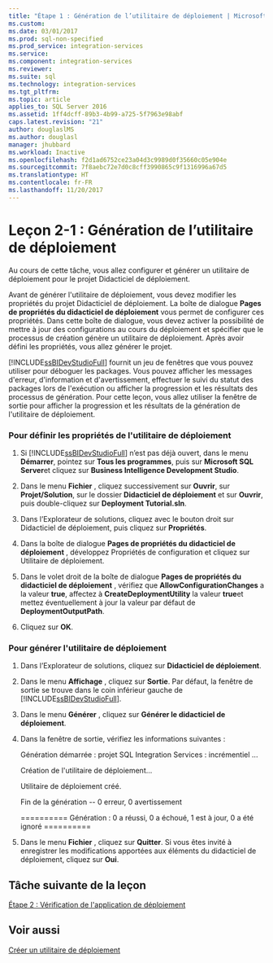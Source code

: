 ```yaml
---
title: "Étape 1 : Génération de l’utilitaire de déploiement | Microsoft Docs"
ms.custom: 
ms.date: 03/01/2017
ms.prod: sql-non-specified
ms.prod_service: integration-services
ms.service: 
ms.component: integration-services
ms.reviewer: 
ms.suite: sql
ms.technology: integration-services
ms.tgt_pltfrm: 
ms.topic: article
applies_to: SQL Server 2016
ms.assetid: 1ff4dcff-89b3-4b99-a725-5f7963e98abf
caps.latest.revision: "21"
author: douglaslMS
ms.author: douglasl
manager: jhubbard
ms.workload: Inactive
ms.openlocfilehash: f2d1ad6752ce23a04d3c9989d0f35660c05e904e
ms.sourcegitcommit: 7f8aebc72e7d0c8cff3990865c9f1316996a67d5
ms.translationtype: HT
ms.contentlocale: fr-FR
ms.lasthandoff: 11/20/2017
---
```

# <a name="lesson-2-1---building-the-deployment-utility"></a>Leçon 2-1 : Génération de l’utilitaire de déploiement
Au cours de cette tâche, vous allez configurer et générer un utilitaire de déploiement pour le projet Didacticiel de déploiement.  
  
Avant de générer l'utilitaire de déploiement, vous devez modifier les propriétés du projet Didacticiel de déploiement. La boîte de dialogue **Pages de propriétés du didacticiel de déploiement** vous permet de configurer ces propriétés. Dans cette boîte de dialogue, vous devez activer la possibilité de mettre à jour des configurations au cours du déploiement et spécifier que le processus de création génère un utilitaire de déploiement. Après avoir défini les propriétés, vous allez générer le projet.  
  
[!INCLUDE[ssBIDevStudioFull](../includes/ssbidevstudiofull-md.md)] fournit un jeu de fenêtres que vous pouvez utiliser pour déboguer les packages. Vous pouvez afficher les messages d'erreur, d'information et d'avertissement, effectuer le suivi du statut des packages lors de l'exécution ou afficher la progression et les résultats des processus de génération. Pour cette leçon, vous allez utiliser la fenêtre de sortie pour afficher la progression et les résultats de la génération de l'utilitaire de déploiement.  
  
### <a name="to-set-the-deployment-utility-properties"></a>Pour définir les propriétés de l'utilitaire de déploiement  
  
1.  Si [!INCLUDE[ssBIDevStudioFull](../includes/ssbidevstudiofull-md.md)] n’est pas déjà ouvert, dans le menu **Démarrer**, pointez sur **Tous les programmes**, puis sur **Microsoft SQL Server**et cliquez sur **Business Intelligence Development Studio**.  
  
2.  Dans le menu **Fichier** , cliquez successivement sur **Ouvrir**, sur **Projet/Solution**, sur le dossier **Didacticiel de déploiement** et sur **Ouvrir**, puis double-cliquez sur **Deployment Tutorial.sln**.  
  
3.  Dans l’Explorateur de solutions, cliquez avec le bouton droit sur Didacticiel de déploiement, puis cliquez sur **Propriétés**.  
  
4.  Dans la boîte de dialogue **Pages de propriétés du didacticiel de déploiement** , développez Propriétés de configuration et cliquez sur Utilitaire de déploiement.  
  
5.  Dans le volet droit de la boîte de dialogue **Pages de propriétés du didacticiel de déploiement** , vérifiez que **AllowConfigurationChanges** a la valeur **true**, affectez à **CreateDeploymentUtility** la valeur **true**et mettez éventuellement à jour la valeur par défaut de **DeploymentOutputPath**.  
  
6.  Cliquez sur **OK**.  
  
### <a name="to-build-the-deployment-utility"></a>Pour générer l'utilitaire de déploiement  
  
1.  Dans l’Explorateur de solutions, cliquez sur **Didacticiel de déploiement**.  
  
2.  Dans le menu **Affichage** , cliquez sur **Sortie**. Par défaut, la fenêtre de sortie se trouve dans le coin inférieur gauche de [!INCLUDE[ssBIDevStudioFull](../includes/ssbidevstudiofull-md.md)].  
  
3.  Dans le menu **Générer** , cliquez sur **Générer le didacticiel de déploiement**.  
  
4.  Dans la fenêtre de sortie, vérifiez les informations suivantes :  
  
    Génération démarrée : projet SQL Integration Services : incrémentiel ...  
  
    Création de l'utilitaire de déploiement...  
  
    Utilitaire de déploiement créé.  
  
    Fin de la génération -- 0 erreur, 0 avertissement  
  
    ========== Génération : 0 a réussi, 0 a échoué, 1 est à jour, 0 a été ignoré ==========  
  
5.  Dans le menu **Fichier** , cliquez sur **Quitter**. Si vous êtes invité à enregistrer les modifications apportées aux éléments du didacticiel de déploiement, cliquez sur **Oui**.  
  
## <a name="next-task-in-lesson"></a>Tâche suivante de la leçon  
[Étape 2 : Vérification de l'application de déploiement](../integration-services/lesson-2-2-verifying-the-deployment-bundle.md)  
  
## <a name="see-also"></a>Voir aussi  
[Créer un utilitaire de déploiement](../integration-services/packages/create-a-deployment-utility.md)  
  
  
  
